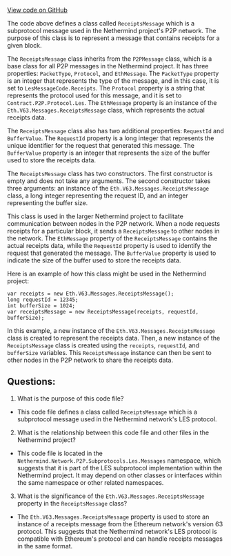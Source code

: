 [View code on GitHub](https://github.com/NethermindEth/nethermind/src/Nethermind/Nethermind.Network/P2P/Subprotocols/Les/Messages/ReceiptsMessage.cs)

The code above defines a class called `ReceiptsMessage` which is a subprotocol message used in the Nethermind project's P2P network. The purpose of this class is to represent a message that contains receipts for a given block. 

The `ReceiptsMessage` class inherits from the `P2PMessage` class, which is a base class for all P2P messages in the Nethermind project. It has three properties: `PacketType`, `Protocol`, and `EthMessage`. The `PacketType` property is an integer that represents the type of the message, and in this case, it is set to `LesMessageCode.Receipts`. The `Protocol` property is a string that represents the protocol used for this message, and it is set to `Contract.P2P.Protocol.Les`. The `EthMessage` property is an instance of the `Eth.V63.Messages.ReceiptsMessage` class, which represents the actual receipts data.

The `ReceiptsMessage` class also has two additional properties: `RequestId` and `BufferValue`. The `RequestId` property is a long integer that represents the unique identifier for the request that generated this message. The `BufferValue` property is an integer that represents the size of the buffer used to store the receipts data.

The `ReceiptsMessage` class has two constructors. The first constructor is empty and does not take any arguments. The second constructor takes three arguments: an instance of the `Eth.V63.Messages.ReceiptsMessage` class, a long integer representing the request ID, and an integer representing the buffer size.

This class is used in the larger Nethermind project to facilitate communication between nodes in the P2P network. When a node requests receipts for a particular block, it sends a `ReceiptsMessage` to other nodes in the network. The `EthMessage` property of the `ReceiptsMessage` contains the actual receipts data, while the `RequestId` property is used to identify the request that generated the message. The `BufferValue` property is used to indicate the size of the buffer used to store the receipts data.

Here is an example of how this class might be used in the Nethermind project:

```
var receipts = new Eth.V63.Messages.ReceiptsMessage();
long requestId = 12345;
int bufferSize = 1024;
var receiptsMessage = new ReceiptsMessage(receipts, requestId, bufferSize);
```

In this example, a new instance of the `Eth.V63.Messages.ReceiptsMessage` class is created to represent the receipts data. Then, a new instance of the `ReceiptsMessage` class is created using the `receipts`, `requestId`, and `bufferSize` variables. This `ReceiptsMessage` instance can then be sent to other nodes in the P2P network to share the receipts data.
## Questions: 
 1. What is the purpose of this code file?
- This code file defines a class called `ReceiptsMessage` which is a subprotocol message used in the Nethermind network's LES protocol.

2. What is the relationship between this code file and other files in the Nethermind project?
- This code file is located in the `Nethermind.Network.P2P.Subprotocols.Les.Messages` namespace, which suggests that it is part of the LES subprotocol implementation within the Nethermind project. It may depend on other classes or interfaces within the same namespace or other related namespaces.

3. What is the significance of the `Eth.V63.Messages.ReceiptsMessage` property in the `ReceiptsMessage` class?
- The `Eth.V63.Messages.ReceiptsMessage` property is used to store an instance of a receipts message from the Ethereum network's version 63 protocol. This suggests that the Nethermind network's LES protocol is compatible with Ethereum's protocol and can handle receipts messages in the same format.